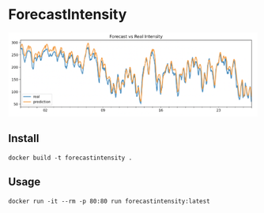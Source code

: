 # ForecastIntensity

![Elastic-Net Forecaster](RealVsPredicted.png)

Install
-------
```
docker build -t forecastintensity .
```

Usage
-----
```
docker run -it --rm -p 80:80 run forecastintensity:latest
```
